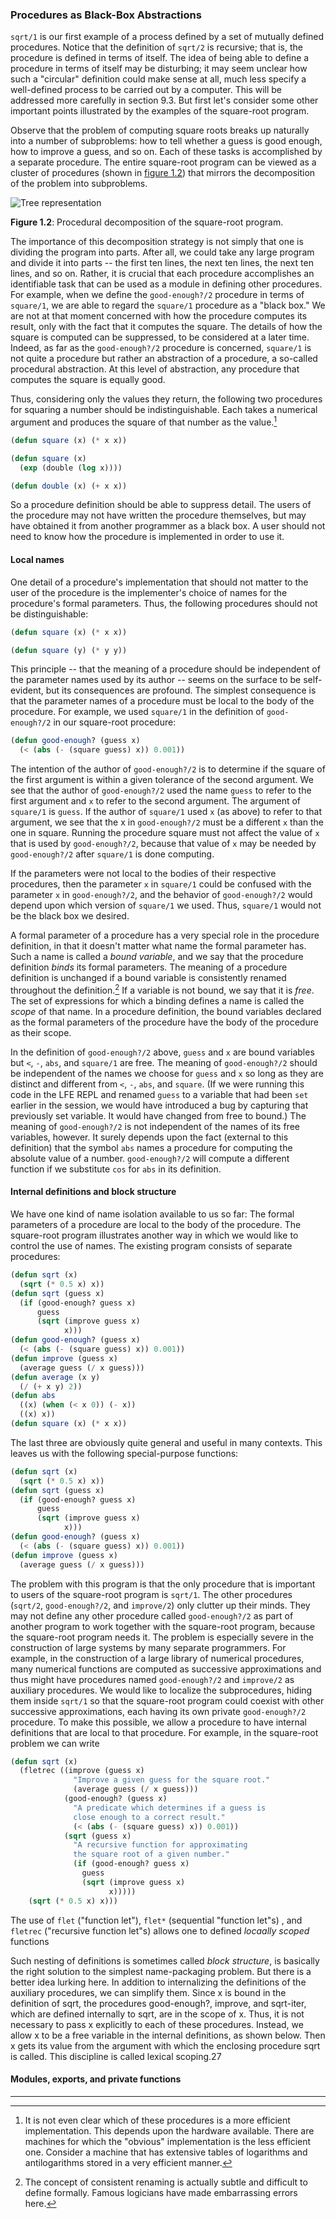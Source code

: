 ### Procedures as Black-Box Abstractions

``sqrt/1`` is our first example of a process defined by a set of mutually defined procedures. Notice that the definition of ``sqrt/2`` is recursive; that is, the procedure is defined in terms of itself. The idea of being able to define a procedure in terms of itself may be disturbing; it may seem unclear how such a "circular" definition could make sense at all, much less specify a well-defined process to be carried out by a computer. This will be addressed more carefully in section 9.3. But first let's consider some other important points illustrated by the examples of the square-root program.

Observe that the problem of computing square roots breaks up naturally into a number of subproblems: how to tell whether a guess is good enough, how to improve a guess, and so on. Each of these tasks is accomplished by a separate procedure. The entire square-root program  can be viewed as a cluster of procedures (shown in [figure 1.2](#figure-2)) that mirrors the decomposition of the problem into subproblems.

<a name="figure-2"></a>
![Tree representation](images/ch1-Z-G-6.png)

**Figure 1.2**:  Procedural decomposition of the square-root program.

The importance of this decomposition strategy is not simply that one is dividing the program into parts. After all, we could take any large program and divide it into parts -- the first ten lines, the next ten lines, the next ten lines, and so on. Rather, it is crucial that each procedure accomplishes an identifiable task that can be used as a module in defining other procedures. For example, when we define the ``good-enough?/2`` procedure in terms of ``square/1``, we are able to regard the ``square/1`` procedure as a "black box." We are not at that moment concerned with how the procedure computes its result, only with the fact that it computes the square. The details of how the square is computed can be suppressed, to be considered at a later time. Indeed, as far as the ``good-enough?/2`` procedure is concerned, ``square/1`` is not quite a procedure but rather an abstraction of a procedure, a so-called procedural abstraction. At this level of abstraction, any procedure that computes the square is equally good.

Thus, considering only the values they return, the following two procedures for squaring a number should be indistinguishable. Each takes a numerical argument and produces the square of that number as the value.[^1]

```lisp
(defun square (x) (* x x))

(defun square (x) 
  (exp (double (log x))))

(defun double (x) (+ x x))
```

So a procedure definition should be able to suppress detail. The users of the procedure may not have written the procedure themselves, but may have obtained it from another programmer as a black box. A user should not need to know how the procedure is implemented in order to use it.

#### Local names

One detail of a procedure's implementation that should not matter to the user of the procedure is the implementer's choice of names for the procedure's formal parameters. Thus, the following procedures should not be distinguishable:

```lisp
(defun square (x) (* x x))

(defun square (y) (* y y))
```

This principle -- that the meaning of a procedure should be independent of the parameter names used by its author -- seems on the surface to be self-evident, but its consequences are profound. The simplest consequence is that the parameter names of a procedure must be local to the body of the procedure. For example, we used ``square/1`` in the definition of ``good-enough?/2`` in our square-root procedure:

```lisp
(defun good-enough? (guess x)
  (< (abs (- (square guess) x)) 0.001))
```

The intention of the author of ``good-enough?/2`` is to determine if the square of the first argument is within a given tolerance of the second argument. We see that the author of ``good-enough?/2`` used the name ``guess`` to refer to the first argument and ``x`` to refer to the second argument. The argument of ``square/1`` is ``guess``. If the author of ``square/1`` used ``x`` (as above) to refer to that argument, we see that the x in ``good-enough?/2`` must be a different ``x`` than the one in square. Running the procedure square must not affect the value of ``x`` that is used by ``good-enough?/2``, because that value of ``x`` may be needed by ``good-enough?/2`` after ``square/1`` is done computing.

If the parameters were not local to the bodies of their respective procedures, then the parameter ``x`` in ``square/1`` could be confused with the parameter ``x`` in ``good-enough?/2``, and the behavior of ``good-enough?/2`` would depend upon which version of ``square/1`` we used. Thus, ``square/1`` would not be the black box we desired.

A formal parameter of a procedure has a very special role in the procedure definition, in that it doesn't matter what name the formal parameter has. Such a name is called a *bound variable*, and we say that the procedure definition *binds* its formal parameters. The meaning of a procedure definition is unchanged if a bound variable is consistently renamed throughout the definition.[^2] If a variable is not bound, we say that it is *free*. The set of expressions for which a binding defines a name is called the *scope* of that name. In a procedure definition, the bound variables declared as the formal parameters of the procedure have the body of the procedure as their scope.

In the definition of ``good-enough?/2`` above, ``guess`` and ``x`` are bound variables but ``<``, ``-``, ``abs``, and ``square/1`` are free. The meaning of ``good-enough?/2`` should be independent of the names we choose for ``guess`` and ``x`` so long as they are distinct and different from ``<``, ``-``, ``abs``, and ``square``. (If we were running this code in the LFE REPL and renamed ``guess`` to a variable that had been ``set`` earlier in the session, we would have introduced a bug by capturing that previously set variable. It would have changed from free to bound.) The meaning of ``good-enough?/2`` is not independent of the names of its free variables, however. It surely depends upon the fact (external to this definition) that the symbol ``abs`` names a procedure for computing the absolute value of a number. ``good-enough?/2`` will compute a different function if we substitute ``cos`` for ``abs`` in its definition.

#### Internal definitions and block structure

We have one kind of name isolation available to us so far: The formal parameters of a procedure are local to the body of the procedure. The square-root program illustrates another way in which we would like to control the use of names. The existing program consists of separate procedures:

```lisp
(defun sqrt (x)
  (sqrt (* 0.5 x) x))
(defun sqrt (guess x)
  (if (good-enough? guess x)
      guess
      (sqrt (improve guess x)
            x)))
(defun good-enough? (guess x)
  (< (abs (- (square guess) x)) 0.001))
(defun improve (guess x)
  (average guess (/ x guess)))
(defun average (x y)
  (/ (+ x y) 2))
(defun abs
  ((x) (when (< x 0)) (- x))
  ((x) x))
(defun square (x) (* x x))
```

The last three are obviously quite general and useful in many contexts. This leaves us with the following special-purpose functions:

```lisp
(defun sqrt (x)
  (sqrt (* 0.5 x) x))
(defun sqrt (guess x)
  (if (good-enough? guess x)
      guess
      (sqrt (improve guess x)
            x)))
(defun good-enough? (guess x)
  (< (abs (- (square guess) x)) 0.001))
(defun improve (guess x)
  (average guess (/ x guess)))
```

The problem with this program is that the only procedure that is important to users of the square-root program  is ``sqrt/1``. The other procedures (``sqrt/2``, ``good-enough?/2``, and ``improve/2``) only clutter up their minds. They may not define any other procedure called ``good-enough?/2`` as part of another program to work together with the square-root program, because the square-root program needs it. The problem is especially severe in the construction of large systems by many separate programmers. For example, in the construction of a large library of numerical procedures, many numerical functions are computed as successive approximations and thus might have procedures named ``good-enough?/2`` and ``improve/2`` as auxiliary procedures. We would like to localize the subprocedures, hiding them inside ``sqrt/1`` so that the square-root program could coexist with other successive approximations, each having its own private ``good-enough?/2`` procedure. To make this possible, we allow a procedure to have internal definitions that are local to that procedure. For example, in the square-root problem we can write

```lisp
(defun sqrt (x)
  (fletrec ((improve (guess x)
              "Improve a given guess for the square root."
              (average guess (/ x guess)))
            (good-enough? (guess x)
              "A predicate which determines if a guess is
              close enough to a correct result."
              (< (abs (- (square guess) x)) 0.001))
            (sqrt (guess x)
              "A recursive function for approximating
              the square root of a given number."
              (if (good-enough? guess x)
                guess
                (sqrt (improve guess x)
                      x)))))
    (sqrt (* 0.5 x) x)))
```

The use of ``flet`` ("function let"), ``flet*`` (sequential "function let"s) , and ``fletrec`` ("recursive function let"s) allows one to defined *locaally scoped* functions

Such nesting of definitions is sometimes called *block structure*, is basically the right solution to the simplest name-packaging problem. But there is a better idea lurking here. In addition to internalizing the definitions of the auxiliary procedures, we can simplify them. Since x is bound in the definition of sqrt, the procedures good-enough?, improve, and sqrt-iter, which are defined internally to sqrt, are in the scope of x. Thus, it is not necessary to pass x explicitly to each of these procedures. Instead, we allow x to be a free variable in the internal definitions, as shown below. Then x gets its value from the argument with which the enclosing procedure sqrt is called. This discipline is called lexical scoping.27

#### Modules, exports, and private functions

----

[^1]: It is not even clear which of these procedures is a more efficient implementation. This depends upon the hardware available. There are machines for which the "obvious" implementation is the less efficient one. Consider a machine that has extensive tables of logarithms and antilogarithms stored in a very efficient manner. 

[^2]: The concept of consistent renaming is actually subtle and difficult to define formally. Famous logicians have made embarrassing errors here. 






